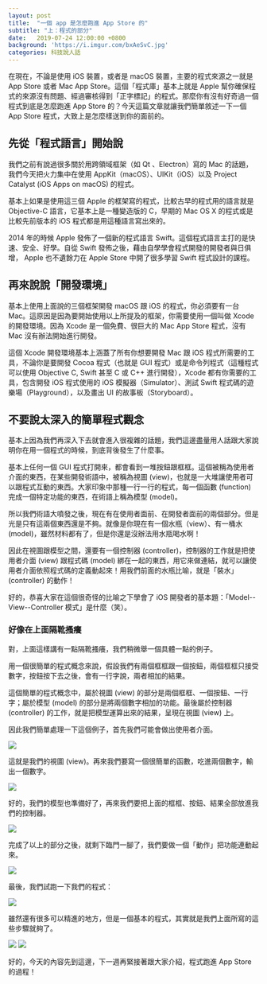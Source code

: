 ```yaml
---
layout: post
title:  "一個 app 是怎麼跑進 App Store 的"
subtitle: "上：程式的部分"
date:   2019-07-24 12:00:00 +0800
background: 'https://i.imgur.com/bxAeSvC.jpg'
categories: 科技說人話
---
```


在現在，不論是使用 iOS 裝置，或者是 macOS 裝置，主要的程式來源之一就是 App Store 或者 Mac App Store。這個「程式庫」基本上就是 Apple 幫你確保程式的來源沒有問題、經過審核得到「正字標記」的程式。那麼你有沒有好奇過一個程式到底是怎麼跑進 App Store 的？今天這篇文章就讓我們簡單敘述一下一個 App Store 程式，大致上是怎麼樣送到你的面前的。

## 先從「程式語言」開始說

我們之前有說過很多關於用跨領域框架（如 Qt 、Electron）寫的 Mac 的話題，我們今天把火力集中在使用 AppKit（macOS）、UIKit（iOS）以及 Project Catalyst (iOS Apps on macOS) 的程式。

基本上如果是使用這三個 Apple 的框架寫的程式，比較古早的程式用的語言就是 Objective-C 語言，它基本上是一種變造版的 C，早期的 Mac OS X 的程式或是比較先前版本的 iOS 程式都是用這種語言寫出來的。

2014 年的時候 Apple 發佈了一個新的程式語言 Swift。這個程式語言主打的是快速、安全、好學。自從 Swift 發佈之後，藉由自學學會程式開發的開發者與日俱增， Apple 也不遺餘力在 Apple Store 中開了很多學習 Swift 程式設計的課程。

## 再來說說「開發環境」

基本上使用上面說的三個框架開發 macOS 跟 iOS 的程式，你必須要有一台 Mac。這原因是因為要開始使用以上所提及的框架，你需要使用一個叫做 Xcode 的開發環境。因為 Xcode 是一個免費、很巨大的 Mac App Store 程式，沒有 Mac 沒有辦法開始進行開發。

這個 Xcode 開發環境基本上涵蓋了所有你想要開發 Mac 跟 iOS 程式所需要的工具，不論你是要開發 Cocoa 程式（也就是 GUI 程式）或是命令列程式（這種程式可以使用 Objective C, Swift 甚至 C 或 C++ 進行開發），Xcode 都有你需要的工具，包含開發 iOS 程式使用的 iOS 模擬器（Simulator）、測試 Swift 程式碼的遊樂場（Playground），以及畫出 UI 的故事板（Storyboard）。

## 不要說太深入的簡單程式觀念

基本上因為我們再深入下去就會進入很複雜的話題，我們這邊盡量用人話跟大家說明你在用一個程式的時候，到底背後發生了什麼事。

基本上任何一個 GUI 程式打開來，都會看到一堆按鈕跟框框。這個被稱為使用者介面的東西，在某些開發術語中，被稱為視圖 (view)，也就是一大堆讓使用者可以跟程式互動的東西。大家印象中那種一行一行的程式，每一個函數 (function) 完成一個特定功能的東西，在術語上稱為模型 (model)。

所以我們術語大噴發之後，現在有在使用者面前、在開發者面前的兩個部分。但是光是只有這兩個東西還是不夠。就像是你現在有一個水瓶（view）、有一桶水 (model)，雖然材料都有了，但是你還是沒辦法用水瓶喝水啊！

因此在視圖跟模型之間，還要有一個控制器 (controller)，控制器的工作就是把使用者介面 (view) 跟程式碼 (model) 綁在一起的東西，用它來做連結，就可以讓使用者介面依照程式碼的定義動起來！用我們前面的水瓶比喻，就是「裝水」(controller) 的動作！

好的，恭喜大家在這個很奇怪的比喻之下學會了 iOS 開發者的基本題：「Model--View--Controller 模式」是什麼（笑）。

### 好像在上面隔靴搔癢

對，上面這樣講有一點隔靴搔癢，我們稍微舉一個具體一點的例子。

用一個很簡單的程式概念來說，假設我們有兩個框框跟一個按鈕，兩個框框只接受數字，按鈕按下去之後，會有一行字說，兩者相加的結果。

這個簡單的程式概念中，屬於視圖 (view) 的部分是兩個框框、一個按鈕、一行字；屬於模型 (model) 的部分是將兩個數字相加的功能。最後屬於控制器 (controller) 的工作，就是把模型運算出來的結果，呈現在視圖 (view) 上。

因此我們簡單處理一下這個例子，首先我們可能會做出使用者介面。

![](https://i.imgur.com/rpxeheO.png)

這就是我們的視圖 (view)。再來我們要寫一個很簡單的函數，吃進兩個數字，輸出一個數字。

![](https://i.imgur.com/jASZV8b.png)

好的，我們的模型也準備好了，再來我們要把上面的框框、按鈕、結果全部放進我們的控制器。

![](https://i.imgur.com/raDYv29.png)

完成了以上的部分之後，就剩下臨門一腳了，我們要做一個「動作」把功能連動起來。

![](https://i.imgur.com/5YREVHX.png)

最後，我們試跑一下我們的程式：

![](https://i.imgur.com/2LMwy7z.png)

雖然還有很多可以精進的地方，但是一個基本的程式，其實就是我們上面所寫的這些步驟就夠了。

![](https://i.imgur.com/Td2dCBH.png)
![](https://i.imgur.com/gsSCn9u.png)

好的，今天的內容先到這邊，下一週再緊接著跟大家介紹，程式跑進 App Store 的過程！
